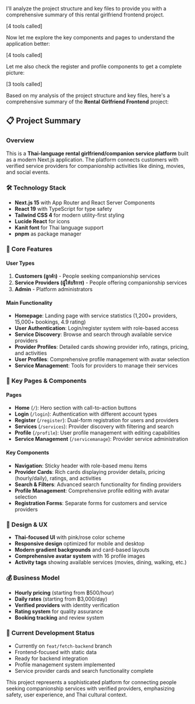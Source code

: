 I'll analyze the project structure and key files to provide you with a comprehensive summary of this rental girlfriend frontend project.

[4 tools called]

Now let me explore the key components and pages to understand the application better:

[4 tools called]

Let me also check the register and profile components to get a complete picture:

[3 tools called]

Based on my analysis of the project structure and key files, here's a comprehensive summary of the **Rental Girlfriend Frontend** project:

## 📋 Project Summary

### **Overview**

This is a **Thai-language rental girlfriend/companion service platform** built as a modern Next.js application. The platform connects customers with verified service providers for companionship activities like dining, movies, and social events.

### **🛠️ Technology Stack**

- **Next.js 15** with App Router and React Server Components
- **React 19** with TypeScript for type safety
- **Tailwind CSS 4** for modern utility-first styling
- **Lucide React** for icons
- **Kanit font** for Thai language support
- **pnpm** as package manager

### **🎯 Core Features**

#### **User Types**

1. **Customers (ลูกค้า)** - People seeking companionship services
2. **Service Providers (ผู้ให้บริการ)** - People offering companionship services
3. **Admin** - Platform administrators

#### **Main Functionality**

- **Homepage**: Landing page with service statistics (1,200+ providers, 15,000+ bookings, 4.9 rating)
- **User Authentication**: Login/register system with role-based access
- **Service Discovery**: Browse and search through available service providers
- **Provider Profiles**: Detailed cards showing provider info, ratings, pricing, and activities
- **User Profiles**: Comprehensive profile management with avatar selection
- **Service Management**: Tools for providers to manage their services

### **📱 Key Pages & Components**

#### **Pages**

- **Home** (`/`): Hero section with call-to-action buttons
- **Login** (`/login`): Authentication with different account types
- **Register** (`/register`): Dual-form registration for users and providers
- **Services** (`/services`): Provider discovery with filtering and search
- **Profile** (`/profile`): User profile management with editing capabilities
- **Service Management** (`/servicemanage`): Provider service administration

#### **Key Components**

- **Navigation**: Sticky header with role-based menu items
- **Provider Cards**: Rich cards displaying provider details, pricing (hourly/daily), ratings, and activities
- **Search & Filters**: Advanced search functionality for finding providers
- **Profile Management**: Comprehensive profile editing with avatar selection
- **Registration Forms**: Separate forms for customers and service providers

### **🎨 Design & UX**

- **Thai-focused UI** with pink/rose color scheme
- **Responsive design** optimized for mobile and desktop
- **Modern gradient backgrounds** and card-based layouts
- **Comprehensive avatar system** with 16 profile images
- **Activity tags** showing available services (movies, dining, walking, etc.)

### **💰 Business Model**

- **Hourly pricing** (starting from ฿500/hour)
- **Daily rates** (starting from ฿3,000/day)
- **Verified providers** with identity verification
- **Rating system** for quality assurance
- **Booking tracking** and review system

### **🔧 Current Development Status**

- Currently on `feat/fetch-backend` branch
- Frontend-focused with static data
- Ready for backend integration
- Profile management system implemented
- Service provider cards and search functionality complete

This project represents a sophisticated platform for connecting people seeking companionship services with verified providers, emphasizing safety, user experience, and Thai cultural context.
